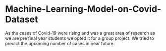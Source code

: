 # Machine-Learning-Model-on-Covid-Dataset
As the cases of Covid-19 were rising and was a great area of research as we are pre final year students we opted it for a group project. We tried to predict the upcoming number of cases in near future.

